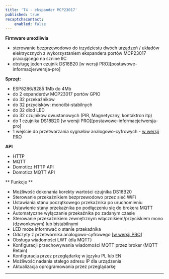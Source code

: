 ```yaml
---
title: 'T4 - ekspander MCP23017'
published: true
recaptchacontact:
    enabled: false
---
```


**Firmware umożliwia**

* sterowanie bezprzewodowo do trzydziestu dwóch urządzeń / układów elektrycznych z wykorzystaniem ekspandera portów MCP23017 pracującego na sznine IIC
* obsługę jeden czujnik DS18B20 [w wersji PRO][postawowe-informacje/wersja-pro]

**Sprzęt:**
* ESP8286/8285 1Mb do 4Mb
* do 2 expanderów MCP23017 portów GPIO
* do 32 przekaźników
* do 32 przycisków: mono/bi-stabilnych
* do 32 diod LED
* do 32 czujników dwustanowych (PIR, Magnetyczny, kontaktron itp)
* do 1 czujnika DS18B20  [w wersji PRO][postawowe-informacje/wersja-pro]
* 1 wejście do przetwarzania sygnałów analogowo-cyfrowych - [w wersji PRO](/postawowe-informacje/wersja-pro)

**API**
* HTTP
* MQTT
* Domoticz HTTP API
* Domoticz MQTT API

** Funkcje **
* Możliwość dokonania korekty wartości czujnika DS18B20
* Sterowanie przekaźnikiem bezprzewodowo przez sieć WiFi 
* Ustawiania stanu początkowego przekaźnika po uruchomieniu
* Ustawienie stany przekaźnika po podłączeniu się do brokera MQTT
* Automatyczne wyłączanie przekaźnika po zadanym czasie
* Sterowanie przekaźnikiem zewnętrznym włącznikiem/przyciskiem mono (dzwonkowym) lub bistabilnymi
* LED może informwać o stanie przekaźnika
* Odczyty z przetwornika analogowo-cyfrowego [[w wersji PRO](/postawowe-informacje/wersja-pro)]
* Obsługa wiadomości LWT (dla MQTT)
* Konfiguracji przechowywania wiadomości MQTT przez broker (MQTT Retain)
* Konfiguracja przez przeglądarkę w języku PL lub EN
* Możliwość nadania stałego adresu IP dla urządzenia
* Aktualizacja oprogramowania przez przeglądarkę




---